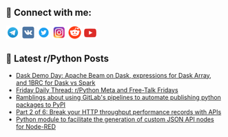 ## 🔎 Connect with me:
[<img src="https://github.com/bullbesh/bullbesh/blob/main/images/Telegram.png" width="32" height="32" />](https://t.me/bullbesh)
[<img src="https://github.com/bullbesh/bullbesh/blob/main/images/VK.png" width="32" height="32" />](https://vk.com/bullbesh)
[<img src="https://github.com/bullbesh/bullbesh/blob/main/images/Twitter.png" width="32" height="32" />](https://twitter.com/bullbesh1)
[<img src="https://github.com/bullbesh/bullbesh/blob/main/images/Instagram.png" width="32" height="32" />](https://www.instagram.com/bullbesh)
[<img src="https://github.com/bullbesh/bullbesh/blob/main/images/Reddit.png" width="32" height="32" />](https://www.reddit.com/user/bullbesh)
[<img src="https://github.com/bullbesh/bullbesh/blob/main/images/YouTube.png" width="32" height="32" />](https://www.youtube.com/channel/UCtfjRs6uzgq5mfm8S06WTcg)

## 📕 Latest r/Python Posts
<!-- BLOG-POST-LIST:START -->
- [Dask Demo Day: Apache Beam on Dask, expressions for Dask Array, and 1BRC for Dask vs Spark](https://www.reddit.com/r/Python/comments/19a54s2/dask_demo_day_apache_beam_on_dask_expressions_for/)
- [Friday Daily Thread: r/Python Meta and Free-Talk Fridays](https://www.reddit.com/r/Python/comments/19a50xv/friday_daily_thread_rpython_meta_and_freetalk/)
- [Ramblings about using GitLab&#39;s pipelines to automate publishing python packages to PyPI](https://www.reddit.com/r/Python/comments/19a43dt/ramblings_about_using_gitlabs_pipelines_to/)
- [Part 2 of 6: Break your HTTP throughput performance records with APIs](https://www.reddit.com/r/Python/comments/199whtt/part_2_of_6_break_your_http_throughput/)
- [Python module to facilitate the generation of custom JSON API nodes for Node-RED](https://www.reddit.com/r/Python/comments/199pw6c/python_module_to_facilitate_the_generation_of/)
<!-- BLOG-POST-LIST:END -->

